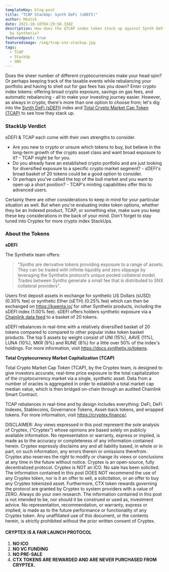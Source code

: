 ```yaml
---
templateKey: blog-post
title: "TCAP StackUp: Synth DeFi (sDEFI)"
author: Mkatx5
date: 2021-10-18T04:29:50.338Z
description: How does the $TCAP index token stack up against Synth DeFi (sDEFI)
  by Synthetix?
featuredpost: true
featuredimage: /img/tcap-snx-stackup.jpg
tags:
  - TCAP
  - StackUp
  - SNX
---
```

Does the sheer number of different cryptocurrencies make your head spin? Or perhaps keeping track of the taxable events while rebalancing your portfolio and having to shell out for gas fees has you down? Enter crypto index tokens: offering broad crypto exposure, savings on gas fees, and automatic rebalancing - all to make your investing journey easier. However, as always in crypto, there's more than one option to choose from; let's dig into the [Synth DeFi (sDEFI)](https://www.synthetix.io/synths) index and [Total Crypto Market Cap Token (TCAP)](https://cryptex.finance/) to see how they stack up.





### **StackUp Verdict**

sDEFI & TCAP each come with their own strengths to consider.

* Are you new to crypto or unsure which tokens to buy, but believe in the long-term growth of the crypto asset class and want broad exposure to it? - TCAP might be for you.
* Do you already have an established crypto portfolio and are just looking for diversified exposure to a specific crypto market segment? - sDEFI's broad basket of 20 tokens could be a good option to consider.
* Or perhaps you've called the top of the bull market and you want to open up a short position? - TCAP's minting capabilities offer this to advanced users.

Certainly there are other considerations to keep in mind for your particular situation as well. But when you're evaluating index token options, whether they be an Indexed product, TCAP, or something else, make sure you keep these key considerations in the back of your mind. Don't forget to stay tuned into Cryptex for more crypto index StackUps.

### About the Tokens

**sDEFI**

The Synthetix team offers:

> "Synths are derivative tokens providing exposure to a range of assets. They can be traded with infinite liquidity and zero slippage by leveraging the Synthetix protocol’s unique pooled collateral model. Trades between Synths generate a small fee that is distributed to SNX collateral providers".

Users first deposit assets in exchange for synthetic US Dollars (sUSD) (0.30% fee) or synthetic Ether (sETH) (0.25% fee) which can then be exchanged on [](https://kwenta.io/)<https://kwenta.io/> for other Synthetix products, including the sDEFI index (1.00% fee). sDEFI offers holders synthetic exposure via a [Chainlink data feed](https://data.chain.link/ethereum/mainnet/indexes/sdefi-usd) to a basket of 20 tokens.

sDEFI rebalances in real-time with a relatively diversified basket of 20 tokens compared to compared to other popular index token basket products. The top 5 assets by weight consist of UNI (15%), AAVE (11%), LUNA (10%), MKR (9%) and RUNE (8%) for a little over 50% of the index's holdings. For more information, visit [](https://docs.synthetix.io/tokens/list/#defi-index-sdefi)<https://docs.synthetix.io/tokens>.

**Total Cryptocurrency Market Capitalization (TCAP)**

Total Crypto Market Cap Token (TCAP), by the Cryptex team, is designed to give investors accurate, real-time price exposure to the total capitalization of the cryptocurrency market via a single, synthetic asset. Data from a number of oracles is aggregated in order to establish a total market cap median value, which is then bridged on-chain through an audited Chainlink Smart Contract.

TCAP rebalances in real-time and by design includes everything: DeFi, DeFi Indexes, Stablecoins, Governance Tokens, Asset-back tokens, and wrapped tokens. For more information, visit [](https://cryptex.finance/)<https://cryptex.finance/>.



DISCLAIMER: Any views expressed in this post represent the sole analysis of Cryptex, (“Cryptex”) whose opinions are based solely on publicly available information. No representation or warranty, express or implied, is made as to the accuracy or completeness of any information contained herein. Cryptex expressly disclaims any and all liability based, in whole or in part, on such information, any errors therein or omissions therefrom. Cryptex also reserves the right to modify or change its views or conclusions at any time in the future without notice. Cryptex is an open-source, fully decentralized protocol. Cryptex is NOT an ICO. No sale has been solicited. The information contained in this post DOES NOT recommend the use of any Cryptex token, nor is it an offer to sell, a solicitation, or an offer to buy any Cryptex tokenized asset. Furthermore, CTX token rewards governing the protocol are granted by Cryptex to system providers with a value of ZERO. Always do your own research. The information contained in this post is not intended to be, nor should it be construed or used as, investment advice. No representation, recommendation, or warranty, express or implied, is made as to the future performance or functionality of any Cryptex token. Any unaffiliated use of this document, or the contents herein, is strictly prohibited without the prior written consent of Cryptex.

#### CRYPTEX IS A FAIR LAUNCH PROTOCOL

1. **NO ICO**
2. **NO VC FUNDING**
3. **NO PRE-SALE**
4. **CTX TOKENS ARE REWARDED AND ARE NEVER PURCHASED FROM CRYPTEX.**